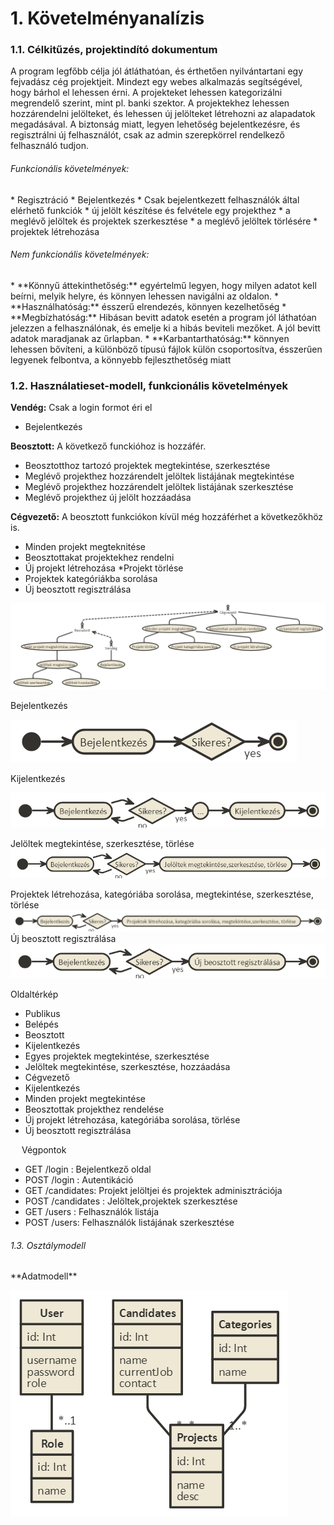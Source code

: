 <h1>1. Követelményanalízis</h1>
<h3>1.1. Célkitűzés, projektindító dokumentum</h3>
A program legfőbb célja jól átláthatóan, és érthetően nyilvántartani egy fejvadász cég projektjeit. Mindezt egy webes alkalmazás segítségével, hogy bárhol el lehessen érni. A projekteket lehessen kategorizálni megrendelő szerint, mint pl. banki szektor.  A projektekhez lehessen hozzárendelni jelölteket, és lehessen új jelölteket létrehozni az alapadatok megadásával. A biztonság miatt, legyen lehetőség bejelentkezésre, és regisztrálni új felhasználót, csak az admin szerepkörrel rendelkező felhasználó tudjon.
<h6>Funkcionális követelmények:</h6>
*	Regisztráció
*	Bejelentkezés
*	Csak bejelentkezett felhasználók által elérhető funkciók
  *	új jelölt készítése és felvétele egy projekthez
  *	a meglévő jelöltek és projektek szerkesztése
  *	a meglévő jelöltek törlésére
  *	projektek létrehozása
  
<h6>Nem funkcionális követelmények:</h6>
*	**Könnyű áttekinthetőség:** egyértelmű legyen, hogy milyen adatot kell beírni, melyik helyre, és könnyen lehessen navigálni az oldalon. 
*	**Használhatóság:** ésszerű elrendezés, könnyen kezelhetőség
*	**Megbízhatóság:** Hibásan bevitt adatok esetén a program jól láthatóan jelezzen a felhasználónak, és emelje ki a hibás beviteli mezőket. A jól bevitt adatok maradjanak az űrlapban.
*	**Karbantarthatóság:** könnyen lehessen bővíteni, a különböző típusú fájlok külön csoportosítva, ésszerűen legyenek felbontva, a könnyebb fejleszthetőség miatt
 
<h3>1.2. Használatieset-modell, funkcionális követelmények</h3>

**Vendég:** Csak a login formot éri el
 *	Bejelentkezés

**Beosztott:** A következő funckióhoz is hozzáfér. 
  *	Beosztotthoz tartozó projektek megtekintése, szerkesztése
  *	Meglévő projekthez hozzárendelt jelöltek listájának megtekintése
  *	Meglévő projekthez hozzárendelt jelöltek listájának szerkesztése
  *	Meglévő projekthez új jelölt hozzáadása
  
**Cégvezető:** A beosztott funkciókon kívül még hozzáférhet a következőkhöz is.
  *	Minden projekt megteknitése
  *	Beosztottakat projektekhez rendelni
  *	Új projekt létrehozása
  *Projekt törlése
  *	Projektek kategóriákba sorolása
  *	Új beosztott regisztrálása
  
![alt text](/imgs/hasznalat_eset.png "")
  
  
Bejelentkezés

 ![alt text](/imgs/bejelentkezes.png "")
 
Kijelentkezés

 ![alt text](/imgs/kijelentkezes.png "")
 
Jelöltek megtekintése, szerkesztése, törlése
 ![alt text](/imgs/jeloltek.png "")
 
Projektek létrehozása, kategóriába sorolása, megtekintése, szerkesztése, törlése
 ![alt text](/imgs/projektek.png "")
Új beosztott regisztrálása
![alt text](/imgs/beosztott.png "")
 
Oldaltérkép
*	Publikus
  *	Belépés
*	Beosztott
  *	Kijelentkezés
  *	Egyes projektek megtekintése, szerkesztése
  *	Jelöltek megtekintése, szerkesztése, hozzáadása
*	Cégvezető
  *	Kijelentkezés
  *	Minden projekt megtekintése
  *	Beosztottak projekthez rendelése
  *	Új projekt létrehozása, kategóriába sorolása, törlése
  *	Új beosztott regisztrálása
  
 
Végpontok
*	GET /login : Bejelentkező oldal
*	POST /login : Autentikáció
*	GET /candidates: Projekt jelöltjei és projektek adminisztrációja
*	POST /candidates : Jelöltek,projektek szerkesztése
*	GET /users : Felhasználók listája
*	POST /users: Felhasználók listájának szerkesztése
<h6>1.3. Osztálymodell</h6>
**Adatmodell**

![alt text](/imgs/adatmodell.png "")
 
